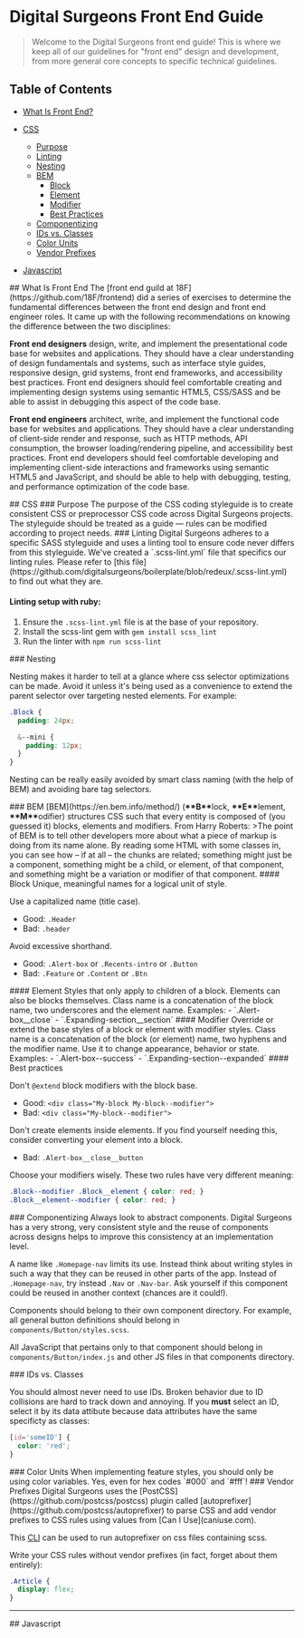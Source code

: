# Digital Surgeons Front End Guide

> Welcome to the Digital Surgeons front end guide! This is where we keep all of our guidelines for "front end" design and development, from more general core concepts to specific technical guidelines.

## Table of Contents

- [What Is Front End?](#what-is-front-end)
- [CSS](#css)
  * [Purpose](#css-purpose)
  * [Linting](#css-linting)
  * [Nesting](#css-nesting)
  * [BEM](#css-bem)
    * [Block](#css-block)
    * [Element](#css-element)
    * [Modifier](#css-modifier)
    * [Best Practices](#css-bem-best-practices)
  * [Componentizing](#css-componentizing)
  * [IDs vs. Classes](#css-ids-vs-classes)
  * [Color Units](#css-color-units)
  * [Vendor Prefixes](#css-vendor-prefixes)


- [Javascript](#javascript)


<a name="what-is-front-end"/>
## What Is Front End
The [front end guild at 18F](https://github.com/18F/frontend) did a series of exercises to determine the fundamental differences between the front end design and front end engineer roles. It came up with the following recommendations on knowing the difference between the two disciplines:

**Front end designers** design, write, and implement the presentational code base for websites and applications. They should have a clear understanding of design fundamentals and systems, such as interface style guides, responsive design, grid systems, front end frameworks, and accessibility best practices. Front end designers should feel comfortable creating and implementing design systems using semantic HTML5, CSS/SASS and be able to assist in debugging this aspect of the code base.

**Front end engineers** architect, write, and implement the functional code base for websites and applications. They should have a clear understanding of client-side render and response, such as HTTP methods, API consumption, the browser loading/rendering pipeline, and accessibility best practices. Front end developers should feel comfortable developing and implementing client-side interactions and frameworks using semantic HTML5 and JavaScript, and should be able to help with debugging, testing, and performance optimization of the code base.

<a name="css"/>
## CSS

<a name="css-purpose"/>
### Purpose
The purpose of the CSS coding styleguide is to create consistent CSS or preprocessor CSS code across Digital Surgeons projects. The styleguide should be treated as a guide — rules can be modified according to project needs.

<a name="css-linting"/>
### Linting
Digital Surgeons adheres to a specific SASS styleguide and uses a linting tool to ensure code never differs from this styleguide. We've created a `.scss-lint.yml` file that specifics our linting rules. Please refer to [this file](https://github.com/digitalsurgeons/boilerplate/blob/redeux/.scss-lint.yml) to find out what they are.

#### Linting setup with ruby:

1. Ensure the `.scss-lint.yml` file is at the base of your repository.
2. Install the scss-lint gem with `gem install scss_lint`
3. Run the linter with `npm run scss-lint`

<a name="css-nesting"/>
### Nesting

Nesting makes it harder to tell at a glance where css selector optimizations can be made. Avoid it unless it's being used as a convenience to extend the parent selector over targeting nested elements. For example:
```scss
.Block {
  padding: 24px;

  &--mini {
    padding: 12px;
  }
}
```

Nesting can be really easily avoided by smart class naming (with the help of BEM) and avoiding bare tag selectors.

<a name="css-bem"/>
### BEM
[BEM](https://en.bem.info/method/) (<b>**B**</b>lock, <b>**E**</b>lement, <b>**M**</b>odifier) structures CSS such that every entity is composed of (you guessed it) blocks, elements and modifiers. From Harry Roberts:
>The point of BEM is to tell other developers more about what a piece of markup is doing from its name alone. By reading some HTML with some classes in, you can see how – if at all – the chunks are related; something might just be a component, something might be a child, or element, of that component, and something might be a variation or modifier of that component.

<a name="css-block"/>
#### Block
Unique, meaningful names for a logical unit of style.

Use a capitalized name (title case).
- Good: `.Header`
- Bad: `.header`

Avoid excessive shorthand.
- Good: `.Alert-box` or `.Recents-intro` or `.Button`
- Bad: `.Feature` or `.Content` or `.Btn`

<a name="css-element"/>
#### Element
Styles that only apply to children of a block. Elements can also be blocks themselves. Class name is a concatenation of the block name, two underscores and the element name. Examples:
- `.Alert-box__close`
- `.Expanding-section__section`

<a name="css-modifier"/>
#### Modifier
Override or extend the base styles of a block or element with modifier styles. Class name is a concatenation of the block (or element) name, two hyphens and the modifier name. Use it to change appearance, behavior or state. Examples:
- `.Alert-box--success`
- `.Expanding-section--expanded`

<a name="css-bem-best-practices"/>
#### Best practices

Don't `@extend` block modifiers with the block base.
- Good: `<div class="My-block My-block--modifier">`
- Bad: `<div class="My-block--modifier">`

Don't create elements inside elements. If you find yourself needing this, consider converting your element into a block.
- Bad: `.Alert-box__close__button`

Choose your modifiers wisely. These two rules have very different meaning:

```scss
.Block--modifier .Block__element { color: red; }
.Block__element--modifier { color: red; }
```
<a name="css-componentizing"/>
### Componentizing
Always look to abstract components. Digital Surgeons has a very strong, very consistent style and the reuse of components across designs helps to improve this consistency at an implementation level.

A name like `.Homepage-nav` limits its use. Instead think about writing styles in such a way that they can be reused in other parts of the app. Instead of `.Homepage-nav`, try instead  `.Nav` or `.Nav-bar`. Ask yourself if this component could be reused in another context (chances are it could!).

Components should belong to their own component directory. For example, all general button definitions should belong in `components/Button/styles.scss`.

All JavaScript that pertains only to that component should belong in `components/Button/index.js` and other JS files in that components directory.

<a name="css-ids-vs-classes"/>
### IDs vs. Classes

You should almost never need to use IDs. Broken behavior due to ID collisions are hard to track down and annoying.
If you **must** select an ID, select it by its data attibute because data attributes have the same specificty as classes:

```css
[id='someID'] {
  color: 'red';
}
```

<a name="css-color-units"/>
### Color Units
When implementing feature styles, you should only be using color variables. Yes, even for hex codes `#000` and `#fff`!

<a name="css-vendor-prefixes"/>
### Vendor Prefixes
Digital Surgeons uses the [PostCSS](https://github.com/postcss/postcss) plugin called [autoprefixer](https://github.com/postcss/autoprefixer) to parse CSS and add vendor prefixes to CSS rules using values from [Can I Use](caniuse.com).

This [CLI](https://github.com/digitalsurgeons/ds-css-cli) can be used to run autoprefixer on css files containing scss.

Write your CSS rules without vendor prefixes (in fact, forget about them
entirely):

```scss
.Article {
  display: flex;
}
```
***
<a name="javascript"/>
## Javascript
